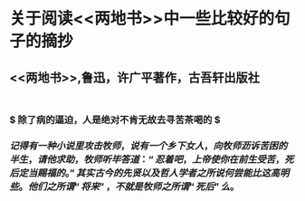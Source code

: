 # 关于阅读<<两地书>>中一些比较好的句子的摘抄
## <<两地书>>,鲁迅，许广平著作，古吾轩出版社 <br/> <br/>

### $ 除了病的逼迫，人是绝对不肯无故去寻苦茶喝的 $ <br/> 
### $记得有一种小说里攻击牧师，说有一个乡下女人，向牧师沥诉苦困的半生，请他求助，牧师听毕答道：“忍着吧，上帝使你在前生受苦，死后定当赐福的。”其实古今的先贤以及哲人学者之所说何尝能比这高明些。他们之所谓“将来”，不就是牧师之所谓“死后”么。$ <br/>


